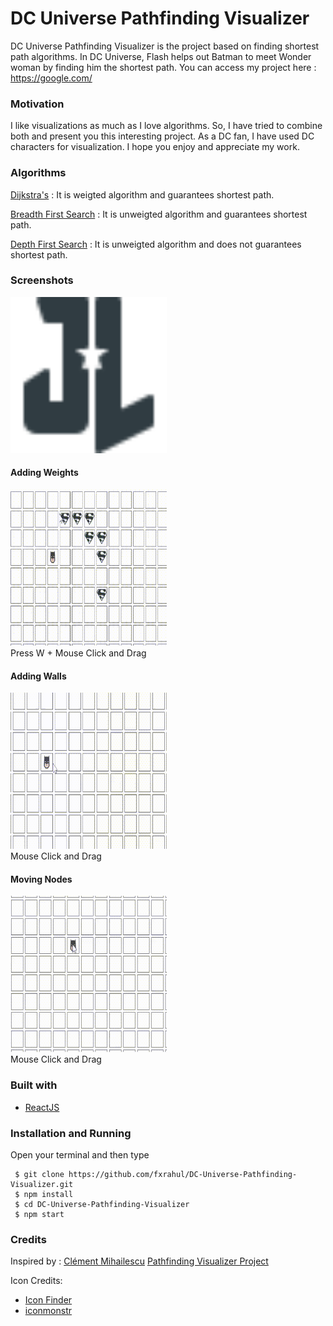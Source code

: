 # DC Universe Pathfinding Visualizer
DC Universe Pathfinding Visualizer is the project based on finding shortest path algorithms. In DC Universe, Flash helps out Batman to meet Wonder woman by finding him the shortest path. You can access my project here : https://google.com/

### Motivation
I like visualizations as much as I love algorithms. So, I have tried to combine both and present you this interesting project. As a DC fan, I have used DC characters for visualization. I hope you enjoy and appreciate my work.

### Algorithms
[Dijkstra's](https://en.wikipedia.org/wiki/Dijkstra%27s_algorithm) : It is weigted algorithm and guarantees shortest path.

[Breadth First Search](https://en.wikipedia.org/wiki/Breadth-first_search) : It is unweigted algorithm and guarantees shortest path.

[Depth First Search](https://en.wikipedia.org/wiki/Depth-first_search) : It is unweigted algorithm and does not guarantees shortest path.


### Screenshots
<img src="https://github.com/fxrahul/DC-Universe-Pathfinding-Visualizer/blob/master/src/PathFinderVisualizer/images/justiceLeague.svg" alt = "Justice League" width="250px"
height = "250px" />

#### Adding Weights
<img src="https://github.com/fxrahul/DC-Universe-Pathfinding-Visualizer/blob/master/src/PathFinderVisualizer/images/addWeights.gif" alt = "Weights" width="250px"
height = "250px" />
<br/>
Press W + Mouse Click and Drag

#### Adding Walls
<img src="https://github.com/fxrahul/DC-Universe-Pathfinding-Visualizer/blob/master/src/PathFinderVisualizer/images/addWalls.gif" alt = "Walls" width="250px"
height = "250px" />
<br/>
Mouse Click and Drag

#### Moving Nodes
<img src="https://github.com/fxrahul/DC-Universe-Pathfinding-Visualizer/blob/master/src/PathFinderVisualizer/images/movingNodes.gif" alt = "Nodes" width="250px"
height = "250px" />
<br/>
Mouse Click and Drag

### Built with
* [ReactJS](https://reactjs.org/)

### Installation and Running

Open your terminal and then type

```
 $ git clone https://github.com/fxrahul/DC-Universe-Pathfinding-Visualizer.git 
 $ npm install
 $ cd DC-Universe-Pathfinding-Visualizer
 $ npm start
 ```
 
 ### Credits
 Inspired by :
 [Clément Mihailescu](https://github.com/clementmihailescu) [Pathfinding Visualizer Project](https://github.com/clementmihailescu/Pathfinding-Visualizer)
 
 Icon Credits:
 * <a href = "https://www.iconfinder.com/">Icon Finder</a>
 * <a href = "https://iconmonstr.com/">iconmonstr</a>
